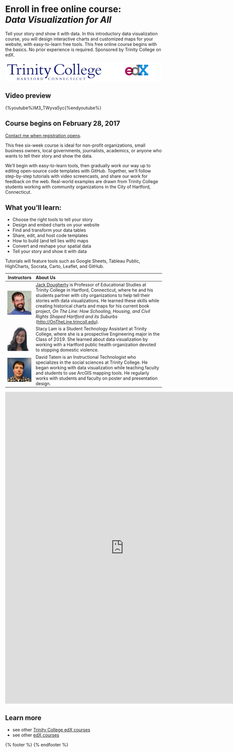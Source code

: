 # Enroll in free online course:<br /> *Data Visualization for All*

Tell your story *and* show it with data. In this introductory data visualization course, you will design interactive charts and customized maps for your website, with easy-to-learn free tools. This free online course begins with the basics. No prior experience is required. Sponsored by Trinity College on edX.

![](trinity-edx-logos.png)

## Video preview
{%youtube%}M3_TWyva5yc{%endyoutube%}

## Course begins on February 28, 2017
[Contact me when registration opens](https://goo.gl/forms/t0WmRWc3ZRtbNLfe2).

This free six-week course is ideal for non-profit organizations, small business owners, local governments, journalists, academics, or anyone who wants to tell their story and show the data.

We’ll begin with easy-to-learn tools, then gradually work our way up to editing open-source code templates with GitHub. Together, we’ll follow step-by-step tutorials with video screencasts, and share our work for feedback on the web. Real-world examples are drawn from Trinity College students working with community organizations in the City of Hartford, Connecticut.

## What you’ll learn:
- Choose the right tools to tell your story
- Design and embed charts on your website
- Find and transform your data tables
- Share, edit, and host code templates
- How to build (and tell lies with) maps
- Convert and reshape your spatial data
- Tell your story and show it with data

Tutorials will feature tools such as Google Sheets, Tableau Public, HighCharts, Socrata, Carto, Leaflet, and GitHub.

| Instructors | About Us |
| ---: | :--- |
| ![](DoughertyJack-96.jpg) | [Jack Dougherty](http://bit.ly/jackdougherty) is Professor of Educational Studies at Trinity College in Hartford, Connecticut, where he and his students partner with city organizations to help tell their stories with data visualizations. He learned these skills while creating historical charts and maps for his current book project, *On The Line: How Schooling, Housing, and Civil Rights Shaped Hartford and its Suburbs* (http://OnTheLine.trincoll.edu).|
| ![](LamStacy-96.jpg) | Stacy Lam is a Student Technology Assistant at Trinity College, where she is a prospective Engineering major in the Class of 2019. She learned about data visualization by working  with a Hartford public health organization devoted to stopping domestic violence.|
| ![](TatemDavid-96.jpg) | David Tatem is an Instructional Technologist who specializes in the social sciences at Trinity College. He began working with data visualization while teaching faculty and students to use ArcGIS mapping tools. He regularly works with students and faculty on poster and presentation design. |

<iframe src="https://docs.google.com/forms/d/e/1FAIpQLSeahzjrBQ0ElWVkOtYcksUoZC74ZM2DvG1Bd4zGipc3TlTpkg/viewform?embedded=true" width="760" height="1000" frameborder="0" marginheight="0" marginwidth="0">Loading...</iframe>

## Learn more
- see other [Trinity College edX courses](https://www.edx.org/school/trinityx)
- see other [edX courses](https://www.edx.org/)

{% footer %}
{% endfooter %}
